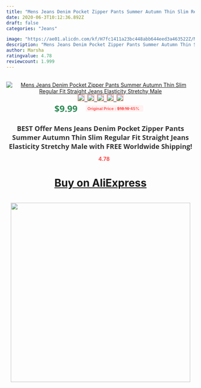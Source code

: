 ```yaml
---
title: "Mens Jeans Denim Pocket Zipper Pants Summer Autumn Thin Slim Regular Fit Straight Jeans Elasticity Stretchy Male"
date: 2020-06-3T10:12:36.892Z
draft: false
categories: "Jeans"

image: "https://ae01.alicdn.com/kf/H7fc1411a23bc448abb644eed3a463522Z/Mens-Jeans-Denim-Pocket-Zipper-Pants-Summer-Autumn-Thin-Slim-Regular-Fit-Straight-Jeans-Elasticity-Stretchy.jpg"
description: "Mens Jeans Denim Pocket Zipper Pants Summer Autumn Thin Slim Regular Fit Straight Jeans Elasticity Stretchy Male"
author: Marsha
ratingvalue: 4.78
reviewcount: 1.999
---
```

<br>
<div style="text-align: center;">
<a href="https://s.click.aliexpress.com/e/_AYXFtj" target="_blank" rel="nofollow noopener noreferrer"><img alt="Mens Jeans Denim Pocket Zipper Pants Summer Autumn Thin Slim Regular Fit Straight Jeans Elasticity Stretchy Male" class="magnifier-image" src="https://ae01.alicdn.com/kf/H7fc1411a23bc448abb644eed3a463522Z/Mens-Jeans-Denim-Pocket-Zipper-Pants-Summer-Autumn-Thin-Slim-Regular-Fit-Straight-Jeans-Elasticity-Stretchy.jpg_640x640.jpg">
<br>
<img style="border:1px solid salmon" src="https://ae01.alicdn.com/kf/H7fc1411a23bc448abb644eed3a463522Z/Mens-Jeans-Denim-Pocket-Zipper-Pants-Summer-Autumn-Thin-Slim-Regular-Fit-Straight-Jeans-Elasticity-Stretchy.jpg_120x120.jpg">&nbsp;&nbsp;<img style="border:1px solid salmon" src="https://ae01.alicdn.com/kf/H478ff8d7b8164d628ad675cdb8e179b3s/Mens-Jeans-Denim-Pocket-Zipper-Pants-Summer-Autumn-Thin-Slim-Regular-Fit-Straight-Jeans-Elasticity-Stretchy.jpg_120x120.jpg">&nbsp;&nbsp;<img style="border:1px solid salmon" src="https://ae01.alicdn.com/kf/H17b74aa22ec14cb38a7f73131ac22ee0X/Mens-Jeans-Denim-Pocket-Zipper-Pants-Summer-Autumn-Thin-Slim-Regular-Fit-Straight-Jeans-Elasticity-Stretchy.jpg_120x120.jpg">&nbsp;&nbsp;<img style="border:1px solid salmon" src="https://ae01.alicdn.com/kf/H73e5d368a0624fd9b559a3d595ed02fad/Mens-Jeans-Denim-Pocket-Zipper-Pants-Summer-Autumn-Thin-Slim-Regular-Fit-Straight-Jeans-Elasticity-Stretchy.jpg_120x120.jpg">&nbsp;&nbsp;<img style="border:1px solid salmon" src="https://ae01.alicdn.com/kf/H19c6e4f6a0234a98936691634af6b8fdP/Mens-Jeans-Denim-Pocket-Zipper-Pants-Summer-Autumn-Thin-Slim-Regular-Fit-Straight-Jeans-Elasticity-Stretchy.jpg_120x120.jpg"></a></div><br0>
<div style="text-align: center;"><span style="background-color: white; border: 0px; box-sizing: border-box; color: seagreen; display: inline-block; font-family: &quot;open sans&quot; , &quot;arial&quot; , &quot;helvetica&quot; , sans-serif , &quot;heiti&quot;; font-size: 24px; font-stretch: inherit; font-weight: 700; line-height: inherit; margin: 0px 10px 0px 0px; padding: 0px; vertical-align: middle;">$9.99 </span>
<span style="background: rgb(255 , 241 , 241); border-radius: 3px; border: 0px; box-sizing: border-box; color: #ff4747; display: inline-block; font-family: inherit; font-size: 12px; font-stretch: inherit; font-style: inherit; font-variant: inherit; font-weight: 600; line-height: inherit; margin: 0px; padding: 2px 5px; transform: scale(0.9); vertical-align: middle;">Original Price : <b style="text-decoration: line-through;">$18.16 </b> 45%&nbsp;&nbsp;</span></div>
<h1 style="color: #333333; display: inline-block; font-family: &quot;open sans&quot; , &quot;arial&quot; , &quot;helvetica&quot; , sans-serif , &quot;heiti&quot;; font-size: 18px; font-stretch: inherit; font-weight: 700; text-align: center;">BEST Offer Mens Jeans Denim Pocket Zipper Pants Summer Autumn Thin Slim Regular Fit Straight Jeans Elasticity Stretchy Male with FREE Worldwide Shipping!</h1>
<div style="color: #ff4747; text-align: center;">
<img src="https://4.bp.blogspot.com/-M0ZcTcb-5uY/XleCXlxnR4I/AAAAAAAAAEc/OrjgMkXV1oMQFaCRZj5HQwOCBcu3w1FegCPcBGAYYCw/s1600/star.png" style="height: 15px;">&nbsp;<b>4.78</b></div>
<div class="button_cont" align="center"><a class="buynow_a" href="https://s.click.aliexpress.com/e/_AYXFtj" target="_blank" rel="nofollow noopener noreferrer"><H1>Buy on AliExpress</H1></a></div><br>
<div class="separator" style="clear: both; text-align: center;">
<img src="https://lh3.googleusercontent.com/-pTy5HemUv9M/XlePHvY0dAI/AAAAAAAAAE4/0nX5iRUoIWY8eMW9Dpxeirr157OZliDIgCLcBGAsYHQ/s1600/badge.gif" width="480">
</div>
